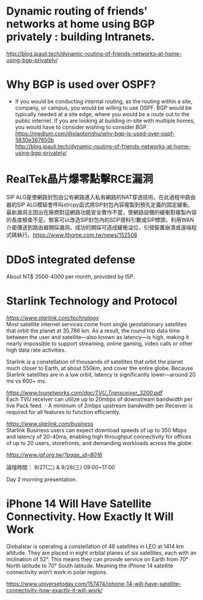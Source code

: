 # Dynamic routing of friends' networks at home using BGP privately : building Intranets.
http://blog.jpauli.tech/dynamic-routing-of-friends-networks-at-home-using-bgp-privately/
# Why BGP is used over OSPF?
- If you would be conducting internal routing, as the routing within a site, company, or campus, you would be willing to use OSPF. BGP would be typically needed at a site edge, where you would be a route out to the public internet. If you are looking at building in-site with multiple homes, you would have to consider wishing to consider BGP.
https://medium.com/@xiaotonghu/why-bgp-is-used-over-ospf-5830e367650b <br>
http://blog.jpauli.tech/dynamic-routing-of-friends-networks-at-home-using-bgp-privately/
# RealTek晶片爆零點擊RCE漏洞
SIP ALG是使網路封包由公有網路進入私有網路的NAT穿透技術。在此過程中路由器的SIP ALG模組會呼叫strcpy函式將SIP封包內容複製到預先定義的固定緩衝。最新漏洞主因出在廠商對這網路功能安全實作不當，使網路設備的緩衝對複製內容的長度檢查不足。駭客可以改造SIP封包內的SDP資料引數或SIP標頭，利用WAN介面傳送到路由器開採漏洞。成功的開採可造成緩衝溢位，引發裝置崩潰或遠端程式碼執行。https://www.ithome.com.tw/news/152508 
# DDoS integrated defense
About NT$ 3500-4000 per month, provided by ISP.
# Starlink Technology and Protocol
<i>https://www.starlink.com/technology</i><br>
Most satellite internet services come from single geostationary satellites that orbit the planet at 35,786 km. As a result, the round trip data time between the user and satellite—also known as latency—is high, making it nearly impossible to support streaming, online gaming, video calls or other high data rate activities.

Starlink is a constellation of thousands of satellites that orbit the planet much closer to Earth, at about 550km, and cover the entire globe. Because Starlink satellites are in a low orbit, latency is significantly lower—around 20 ms vs 600+ ms.

<i>https://www.tvunetworks.com/doc/TVU_Transceiver_3200.pdf</i><br>
Each TVU receiver can utilize up to 20mbps of downstream bandwidth per live Pack feed. - A minimum of 2mbps upstream bandwidth per Receiver is required for all features to function efficiently.

<i>https://www.starlink.com/business</i><br>
Starlink Business users can expect download speeds of up to 350 Mbps and latency of 20-40ms, enabling high throughput connectivity for offices of up to 20 users, storefronts, and demanding workloads across the globe.

<i>https://www.igf.org.tw/?page_id=8016</i><br>

論壇時間： 9/27(二) & 9/28(三) 09:00~17:00

Day 2 morning presentation.
# iPhone 14 Will Have Satellite Connectivity. How Exactly It Will Work
Globalstar is operating a constellation of 48 satellites in LEO at 1414 km altitude. They are placed in eight orbital planes of six satellites, each with an inclination of 52°. This means they can provide service on Earth from 70° North latitude to 70° South latitude. Meaning the iPhone 14 satellite connectivity won’t work in polar regions.

https://www.universetoday.com/157474/iphone-14-will-have-satellite-connectivity-how-exactly-it-will-work/
